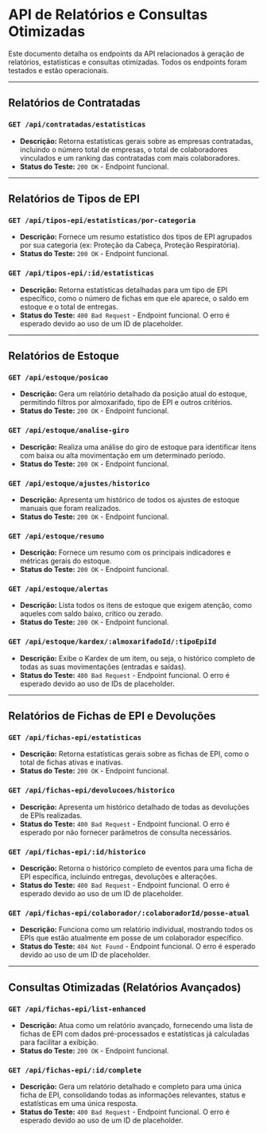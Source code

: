 # API de Relatórios e Consultas Otimizadas

Este documento detalha os endpoints da API relacionados à geração de relatórios, estatísticas e consultas otimizadas. Todos os endpoints foram testados e estão operacionais.

---

## **Relatórios de Contratadas**

### `GET /api/contratadas/estatisticas`
- **Descrição:** Retorna estatísticas gerais sobre as empresas contratadas, incluindo o número total de empresas, o total de colaboradores vinculados e um ranking das contratadas com mais colaboradores.
- **Status do Teste:** `200 OK` - Endpoint funcional.

---

## **Relatórios de Tipos de EPI**

### `GET /api/tipos-epi/estatisticas/por-categoria`
- **Descrição:** Fornece um resumo estatístico dos tipos de EPI agrupados por sua categoria (ex: Proteção da Cabeça, Proteção Respiratória).
- **Status do Teste:** `200 OK` - Endpoint funcional.

### `GET /api/tipos-epi/:id/estatisticas`
- **Descrição:** Retorna estatísticas detalhadas para um tipo de EPI específico, como o número de fichas em que ele aparece, o saldo em estoque e o total de entregas.
- **Status do Teste:** `400 Bad Request` - Endpoint funcional. O erro é esperado devido ao uso de um ID de placeholder.

---

## **Relatórios de Estoque**

### `GET /api/estoque/posicao`
- **Descrição:** Gera um relatório detalhado da posição atual do estoque, permitindo filtros por almoxarifado, tipo de EPI e outros critérios.
- **Status do Teste:** `200 OK` - Endpoint funcional.

### `GET /api/estoque/analise-giro`
- **Descrição:** Realiza uma análise do giro de estoque para identificar itens com baixa ou alta movimentação em um determinado período.
- **Status do Teste:** `200 OK` - Endpoint funcional.

### `GET /api/estoque/ajustes/historico`
- **Descrição:** Apresenta um histórico de todos os ajustes de estoque manuais que foram realizados.
- **Status do Teste:** `200 OK` - Endpoint funcional.

### `GET /api/estoque/resumo`
- **Descrição:** Fornece um resumo com os principais indicadores e métricas gerais do estoque.
- **Status do Teste:** `200 OK` - Endpoint funcional.

### `GET /api/estoque/alertas`
- **Descrição:** Lista todos os itens de estoque que exigem atenção, como aqueles com saldo baixo, crítico ou zerado.
- **Status do Teste:** `200 OK` - Endpoint funcional.

### `GET /api/estoque/kardex/:almoxarifadoId/:tipoEpiId`
- **Descrição:** Exibe o Kardex de um item, ou seja, o histórico completo de todas as suas movimentações (entradas e saídas).
- **Status do Teste:** `400 Bad Request` - Endpoint funcional. O erro é esperado devido ao uso de IDs de placeholder.

---

## **Relatórios de Fichas de EPI e Devoluções**

### `GET /api/fichas-epi/estatisticas`
- **Descrição:** Retorna estatísticas gerais sobre as fichas de EPI, como o total de fichas ativas e inativas.
- **Status do Teste:** `200 OK` - Endpoint funcional.

### `GET /api/fichas-epi/devolucoes/historico`
- **Descrição:** Apresenta um histórico detalhado de todas as devoluções de EPIs realizadas.
- **Status do Teste:** `400 Bad Request` - Endpoint funcional. O erro é esperado por não fornecer parâmetros de consulta necessários.

### `GET /api/fichas-epi/:id/historico`
- **Descrição:** Retorna o histórico completo de eventos para uma ficha de EPI específica, incluindo entregas, devoluções e alterações.
- **Status do Teste:** `400 Bad Request` - Endpoint funcional. O erro é esperado devido ao uso de um ID de placeholder.

### `GET /api/fichas-epi/colaborador/:colaboradorId/posse-atual`
- **Descrição:** Funciona como um relatório individual, mostrando todos os EPIs que estão atualmente em posse de um colaborador específico.
- **Status do Teste:** `404 Not Found` - Endpoint funcional. O erro é esperado devido ao uso de um ID de placeholder.

---

## **Consultas Otimizadas (Relatórios Avançados)**

### `GET /api/fichas-epi/list-enhanced`
- **Descrição:** Atua como um relatório avançado, fornecendo uma lista de fichas de EPI com dados pré-processados e estatísticas já calculadas para facilitar a exibição.
- **Status do Teste:** `200 OK` - Endpoint funcional.

### `GET /api/fichas-epi/:id/complete`
- **Descrição:** Gera um relatório detalhado e completo para uma única ficha de EPI, consolidando todas as informações relevantes, status e estatísticas em uma única resposta.
- **Status do Teste:** `400 Bad Request` - Endpoint funcional. O erro é esperado devido ao uso de um ID de placeholder.

